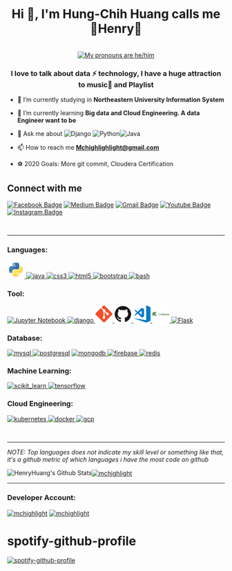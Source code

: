 <div align="center">
    <h1>Hi 👋, I'm Hung-Chih Huang calls me 🐼Henry🐼</h1>
    <br>
    <a  href="https://pronouns.vercel.app" title="Add pronouns to your own profile">
      <img src="https://pronouns.vercel.app/he/him?gradient=grapefruit%20sunset" width="256" height="64" alt="My pronouns are he/him">
    </a>
</div>
<h3 align="center">I love to talk about data ⚡ technology, I have a huge attraction to music🎵 and Playlist</h3>

- 🏢 I’m currently studying in **Northeastern University Information System**

- 🌱 I’m currently learning **Big data and Cloud Engineering. A data Engineer want to be**

- 💬 Ask me about   ![Django](https://img.shields.io/badge/-Django-092E20?style=plastic&logo=Django)  ![Python](https://img.shields.io/badge/-Python-8fcfd1?style=plastic&logo=Python)![Java](https://img.shields.io/badge/-java-3f4441?style=plastic&logo=java)

- 📫 How to reach me **Mchighlighlight@gmail.com**

- ⚽ 2020 Goals: More git commit, Cloudera Certification 

## Connect with me
[![Facebook Badge](https://img.shields.io/badge/-hung_chih_huang-blue?style=plastic&logo=Facebook&logoColor=white&link=https://www.facebook.com/Mchighlight13/)](https://www.facebook.com/Mchighlight13/)
[![Medium Badge](https://img.shields.io/badge/-@hung_chih_huang-black?style=plastic&labelColor=000000&logo=Medium&link=https://medium.com/@wertherjj)](https://medium.com/@wertherjj)
[![Gmail Badge](https://img.shields.io/badge/-huang.hun@northeastern.edu-c14438?style=plastic&logo=Gmail&logoColor=white&link=mailto:huang.hun@northeastern.edu)](mailto:huang.hun@northeastern.edu)
[![Youtube Badge](https://img.shields.io/badge/-HenryHuang%20MR-darkred?style=plastic&logo=youtube&logoColor=white&link=https://www.youtube.com/c/HuangHongChi/videos?view_as=subscriber)](https://www.youtube.com/c/HuangHongChi/videos?view_as=subscriber)
[![Instagram Badge](https://img.shields.io/badge/-hung_chih_huang-purple?style=plastic&logo=instagram&logoColor=white&link=https://www.instagram.com/lo_ho_b/)](https://www.instagram.com/lo_ho_b/)

<br />

--------------------------------------------------------------------------------------


<h3 align="left">Languages:</h3>
<p align="left"> 
<a href="https://www.python.org" target="_blank"><img src="https://github.com/devicons/devicon/blob/master/icons/python/python-original.svg" alt="python" width="40" height="40"/> </a>
<a href="https://www.java.com" target="_blank"> <img src="https://devicons.github.io/devicon/devicon.git/icons/java/java-original-wordmark.svg" alt="java" width="40" height="40"/> </a>
<a href="https://www.w3schools.com/css/" target="_blank"> <img src="https://devicons.github.io/devicon/devicon.git/icons/css3/css3-original-wordmark.svg" alt="css3" width="40" height="40"/> </a>
<a href="https://www.w3.org/html/" target="_blank"> <img src="https://devicons.github.io/devicon/devicon.git/icons/html5/html5-original-wordmark.svg" alt="html5" width="40" height="40"/> </a>
<a href="https://getbootstrap.com" target="_blank"> <img src="https://devicons.github.io/devicon/devicon.git/icons/bootstrap/bootstrap-plain.svg" alt="bootstrap" width="40" height="40"/> </a>
<a href="https://www.gnu.org/software/bash/" target="_blank"> <img src="https://user-images.githubusercontent.com/43825167/89130164-bd27a700-d4d0-11ea-8a6f-964c8f1f71d5.png" alt="bash" width="40" height="40"/> </a>
</p>

<h3 align="left">Tool:</h3>
<p align="left"> 
<a href="https://jupyter.org/" target="_blank"> <img src="https://user-images.githubusercontent.com/43825167/89091464-fe587380-d377-11ea-9c3b-f4487dd34bdb.png" alt="Jupyter Notebook" width="40" height="40"/> </a>
<a href="https://www.djangoproject.com/" target="_blank"> <img src="https://devicons.github.io/devicon/devicon.git/icons/django/django-original.svg" alt="django" width="40" height="40"/> </a> <a href="https://github.com/" target="_blank"> <img src=https://github.com/devicons/devicon/blob/master/icons/git/git-original.svg alt="Git" width="40" height="40"/> </a>
<a href="https://github.com/" target="_blank"> <img src=https://github.com/devicons/devicon/blob/master/icons/github/github-original.svg alt="Github" width="40" height="40"/> </a>
<a href="https://code.visualstudio.com/" target="_blank"> <img src="https://raw.githubusercontent.com/github/explore/80688e429a7d4ef2fca1e82350fe8e3517d3494d/topics/visual-studio-code/visual-studio-code.png" alt="Visual Studio Code" width="40" height="40"/> </a>
<a href="https://www.jetbrains.com/pycharm/" target="_blank"> <img src= https://github.com/devicons/devicon/blob/master/icons/pycharm/pycharm-plain-wordmark.svg alt="PyCharm" width="40" height="40"/> </a>
<a href="https://flask.palletsprojects.com/en/1.1.x/" target="_blank"> <img src= "https://user-images.githubusercontent.com/43825167/89093879-0f12e480-d38c-11ea-91f2-cb4b76268827.png" alt="Flask" width="40" height="40"/> </a>
</p>

<h3 align="left">Database:</h3>
<p align="left"> 
<a href="https://www.mysql.com/" target="_blank"> <img src="https://devicons.github.io/devicon/devicon.git/icons/mysql/mysql-original-wordmark.svg" alt="mysql" width="40" height="40"/> </a>
<a href="https://www.postgresql.org" target="_blank"> <img src="https://devicons.github.io/devicon/devicon.git/icons/postgresql/postgresql-original-wordmark.svg" alt="postgresql" width="40" height="40"/></a>
<a href="https://www.mongodb.com/" target="_blank"> <img src="https://devicons.github.io/devicon/devicon.git/icons/mongodb/mongodb-original-wordmark.svg" alt="mongodb" width="40" height="40"/> </a>
<a href="https://firebase.google.com/" target="_blank"> <img src="https://www.vectorlogo.zone/logos/firebase/firebase-icon.svg" alt="firebase" width="40" height="40"/> </a>
<a href="https://redis.io" target="_blank"> <img src="https://devicons.github.io/devicon/devicon.git/icons/redis/redis-original-wordmark.svg" alt="redis" width="40" height="40"/> </a>     
</p>

<h3 align="left">Machine Learning:</h3>
<p align="left"> 
<a href="" target="_blank"> <img src="https://upload.wikimedia.org/wikipedia/commons/0/05/Scikit_learn_logo_small.svg" alt="scikit_learn" width="40" height="40"/> </a>
<a href="https://www.tensorflow.org" target="_blank"> <img src="https://www.vectorlogo.zone/logos/tensorflow/tensorflow-icon.svg" alt="tensorflow" width="40" height="40"/> </a>  
</p>


<h3 align="left">Cloud Engineering:</h3>
<p align="left"> 
<a href="https://kubernetes.io" target="_blank"> <img src="https://www.vectorlogo.zone/logos/kubernetes/kubernetes-icon.svg" alt="kubernetes" width="40" height="40"/> </a>
<a href="https://www.docker.com/" target="_blank"> <img src="https://devicons.github.io/devicon/devicon.git/icons/docker/docker-original-wordmark.svg" alt="docker" width="40" height="40"/> </a>
<a href="https://cloud.google.com" target="_blank"> <img src="https://www.vectorlogo.zone/logos/google_cloud/google_cloud-icon.svg" alt="gcp" width="40" height="40"/> </a>   
</p>

<br />

--------------------------------------------------------------------------------------

_NOTE: Top languages does not indicate my skill level or something like that, it's a github metric of which languages i have the most code on github_

<a href="https://github.com/Mchighlight">
<img align="left" alt="HenryHuang's Github Stats" src="https://github-readme-stats.codestackr.vercel.app/api?username=mchighlight&show_icons=true&hide_border=true&count_private=true&include_all_commits=true&theme=radical" /></a>
<a href="https://github.com/Mchighlight">
  <img align="center" src="https://github-readme-stats.vercel.app/api/top-langs/?username=mchighlight&layout=compact&theme=radical" alt="mchighlight" />
</a>

---

<p align="left">
<h3 align="left">Developer Account:</h3>
<a href="https://dev.to/mchighlight" target="blank"><img align="center" src="https://cdn.jsdelivr.net/npm/simple-icons@3.0.1/icons/dev-dot-to.svg" alt="mchighlight" height="30" width="40" /></a>
<a href="https://kaggle.com/mchighlight" target="blank"><img align="center" src="https://cdn.jsdelivr.net/npm/simple-icons@3.0.1/icons/kaggle.svg" alt="mchighlight" height="30" width="40" /></a>
</p>

# spotify-github-profile

[![spotify-github-profile](https://spotify-github-profile.vercel.app/api/view?uid=mchighlight&cover_image=true)](https://github.com/kittinan/spotify-github-profile)










